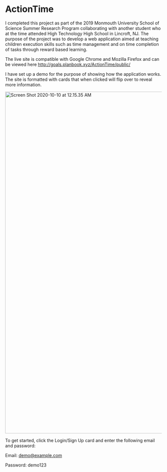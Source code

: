 # ActionTime
I completed this project as part of the 2019 Monmouth University School of Science Summer Research Program collaborating with another student who at the time attended High Technology High School in Lincroft, NJ. The purpose of the project was to develop a web application aimed at teaching children execution skills such as time management and on time completion of tasks through reward based learning.

The live site is compatible with Google Chrome and Mozilla Firefox and can be viewed here http://goals.planbook.xyz/ActionTime/public/

I have set up a demo for the purpose of showing how the application works. The site is formatted with cards that when clicked will flip over to reveal more information.

<a data-flickr-embed="true" href="https://www.flickr.com/photos/190561300@N03/50443315626/in/dateposted-public/" title="Screen Shot 2020-10-10 at 12.15.35 AM"><img src="https://live.staticflickr.com/65535/50443315626_12fd2633dc_k.jpg" width="2048" height="1097" alt="Screen Shot 2020-10-10 at 12.15.35 AM"></a><script async src="//embedr.flickr.com/assets/client-code.js" charset="utf-8"></script>

To get started, click the Login/Sign Up card and enter the following email and password:

Email: demo@example.com

Password: demo123
